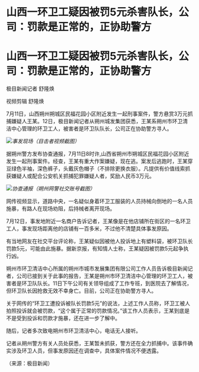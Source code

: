 # 山西一环卫工疑因被罚5元杀害队长，公司：罚款是正常的，正协助警方

# 山西一环卫工疑因被罚5元杀害队长，公司：罚款是正常的，正协助警方

极目新闻记者 舒隆焕

视频剪辑 舒隆焕

7月11日，山西朔州朔城区民福花园小区附近发生一起刑事案件，警方悬赏3万元抓捕嫌疑人王某。12日，极目新闻记者从朔州城发集团获悉，王某系朔州市环卫清洁中心管理的环卫工人，被害者是环卫队队长，公司正在协助警方寻人。

![](https://inews.gtimg.com/om_bt/Okv_46PB3kbIkSob9Q1OhSmNi_GyjmJl7yroGzjVmkJ0YAA/1000)_事发现场（目击者视频截图）_

据朔州警方发布协查通报，7月11日8时许,山西省朔州市朔城区民福花园小区附近发生一起刑事案件。经查，王某有重大作案嫌疑，现在逃。案发后逃跑时，王某穿豆绿色半袖，深色裤子，头戴灰色帽子（不排除更换衣服）。凡提供有价值线索抓获嫌疑人或配合公安机关抓捕犯罪嫌疑人者，奖励人民币3万元。

![](https://inews.gtimg.com/om_bt/OIj8NA_A8XLm99oPVLo3TM0TwwPK1QOoYQY6p1dT9HOCYAA/1000)_协查通报（朔州网警社交账号截图）_

网传视频显示，道路中央，一名疑似身着环卫工服装的人员持械向倒地的一名人员施暴，有路人在现场劝阻，后持械者离开现场。

7月12日，事发地附近一名商户告诉记者，王某像是在他店铺所在街区的一名环卫工人，事发现场距离他的店铺有一百多米，不过他不清楚具体事发原因。

有当地网友在社交平台评论称，王某疑似因被他人投诉地上有塑料袋，被环卫队长罚款5元，可能由此施暴。据新京报，有知情人士称，王某疑因被罚款5元起争执行凶。

朔州市环卫清洁中心所属的朔州市城市发展集团有限公司工作人员告诉极目新闻记者，公司已接到关于此事的报告，王某是朔州市环卫清洁中心管理的环卫工人，被害者是环卫队队长。11日下午公司有关领导组成了工作专班，到医院去了解情况，但环卫队长因抢救无效不幸身亡。目前，公司正在协助警方寻人。

关于网传的“环卫工遭投诉被队长罚款5元”的说法，上述工作人员称，环卫工被人拍照投诉就会被罚款，“这个属于正常的罚款情况。”该工作人员表示，王某到底是不是受到投诉和罚款才施暴，还在进一步了解中。

随后，记者多次致电朔州市环卫清洁中心，电话无人接听。

记者从朔州警方有关人员处获悉，王某暂未抓获，警方还在全力抓捕中。该事件确实涉及环卫人员，但事发原因还在调查中，具体案件情况不便透露。

（来源：极目新闻）

